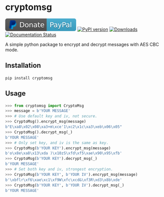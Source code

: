 # cryptomsg
[![PayPal Donate][paypal_img]][paypal_link]
[![PyPI version][pypi_img]][pypi_link]
[![Downloads][downloads_img]][downloads_link]
[![Documentation Status][docs_img]][docs_link]

  [paypal_img]: https://github.com/jacklinquan/images/blob/master/paypal_donate_badge.svg
  [paypal_link]: https://www.paypal.me/jacklinquan
  [pypi_img]: https://badge.fury.io/py/cryptomsg.svg
  [pypi_link]: https://badge.fury.io/py/cryptomsg
  [downloads_img]: https://pepy.tech/badge/cryptomsg
  [downloads_link]: https://pepy.tech/project/cryptomsg
  [docs_img]: https://readthedocs.org/projects/cryptomsg/badge/?version=latest
  [docs_link]: https://cryptomsg.readthedocs.io/en/latest/?badge=latest

A simple python package to encrypt and decrypt messages with AES CBC mode.

## Installation
`pip install cryptomsg`

## Usage
``` Python
>>> from cryptomsg import CryptoMsg
>>> message = b'YOUR MESSAGE'
>>> # Use default key and iv, not secure.
>>> CryptoMsg().encrypt_msg(message)
b"E\xa8\x02\x08\xa3+m\xce'1\xc2\x1c\xa3\xeb\x06\x05"
>>> CryptoMsg().decrypt_msg(_)
b'YOUR MESSAGE'
>>> # Only set key, and iv is the same as key.
>>> CryptoMsg(b'YOUR KEY').encrypt_msg(message)
b'o\x8e\xa8\x13\xda )\x10zS\xfd\xf5\xae\x90\x95\xfb'
>>> CryptoMsg(b'YOUR KEY').decrypt_msg(_)
b'YOUR MESSAGE'
>>> # Set both key and iv, strongest encryption.
>>> CryptoMsg(b'YOUR KEY', b'YOUR IV').encrypt_msg(message)
b'\xbflr\xf6\xae\xc1\xf9W\xfc\xcd&\xf3R\xd3\x8b\xde'
>>> CryptoMsg(b'YOUR KEY', b'YOUR IV').decrypt_msg(_)
b'YOUR MESSAGE'
```
